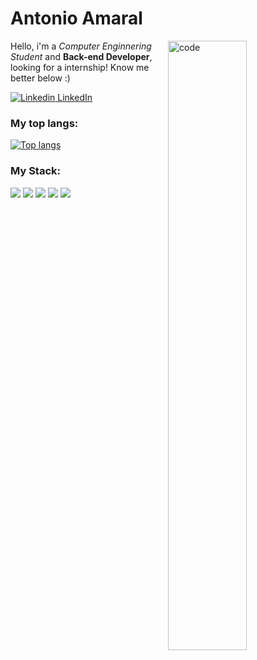 <h1>Antonio Amaral</h1>

<img align="right" width="50%" src="https://uploads.spiritfanfiction.com/fanfics/capitulos/201712/mais-um-dia-normal-so-acho-11143617-031220170048.gif" alt="code" />

Hello, i'm a *Computer Enginnering Student* and **Back-end Developer**, looking for a internship!
Know me better below :)

[![Linkedin](https://i.stack.imgur.com/gVE0j.png) LinkedIn](https://www.linkedin.com/in/agamaral)
&nbsp;

### My top langs:

[![Top langs](https://github-readme-stats.vercel.app/api/top-langs/?username=agamaral&layout=compact&theme=light)](https://github.com/agamaral/github-readme-stats)

### My Stack:

<p>
  <img src="https://img.shields.io/badge/-NodeJs-339933?logo=node.js&logoColor=white&style=flat-square"/>
  <img src="https://img.shields.io/badge/-Javascript-F7DF1E?logo=javascript&logoColor=383836&style=flat-square"/>
  <img src="https://img.shields.io/badge/-Typescript-3178C6?logo=typescript&logoColor=white&style=flat-square"/>
  <img src="https://img.shields.io/badge/-HTML5-E34F26?logo=html5&logoColor=white&style=flat-square"/>
  <img src="https://img.shields.io/badge/-CSS3-1572B6?logo=css3&logoColor=white&style=flat-square"/>
</p>
